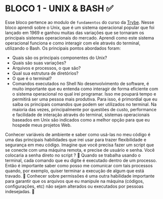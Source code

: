 # BLOCO 1 - UNIX & BASH :white_check_mark: 

Esse bloco pertence ao modulo de `fundamentos` do curso da [Trybe](https://www.betrybe.com/). Nesse bloco aprendi sobre o Unix, que é um sistema operacional popular que foi lançado em 1969 e ganhou muitas das variações que se tornaram os principais sistemas operacionais do mercado. Aprendi como este sistema operacional funciona e como interagir com ele através do terminal, utilizando o Bash. Os principais pontos abordados foram:
- Quais são os principais componentes do Unix?
- Quais são suas variações?
- Arquivos e processos, o que são?
- Qual sua estrutura de diretórios?
- O que é o terminal?
- Comandos executados no Shell
No desenvolvimento de software, é muito importante que eu entenda como interagir de forma eficiente com o sistema operacional no qual irei programar. Isso me poupará tempo e permitirá ser uma pessoa mais produtiva. Para isso, é primordial que eu saiba os principais comandos que podem ser utilizados no terminal.
Na maioria das vezes, principalmente por questões de custo, performance e facilidade de interação através do terminal, sistemas operacionais baseados em Unix são indicados como a melhor opção para que eu hospede meus projetos Web.

Conhecer variáveis de ambiente e saber como usá-las no meu código é uma das principais habilidades que irei usar para trazer flexibilidade e segurança em meu código. Imagine que você precisa fazer um script que se conecte com uma máquina remota, e precise de usuário e senha. Você colocaria a senha direto no script ? 🤔
Quando se trabalha usando o terminal, cada comando que eu digite é executado dentro de um processo. Então é importante saber como posso me comunicar com tais processos quando, por exemplo, quiser terminar a execução de algum que está travado. 🔫
Conhecer sobre permissões é uma outra habilidade importante para garantir que os arquivos que eu manipule na máquina (códigos, configurações, etc) não sejam alterados ou executados por pessoas indesejadas. 🔐
